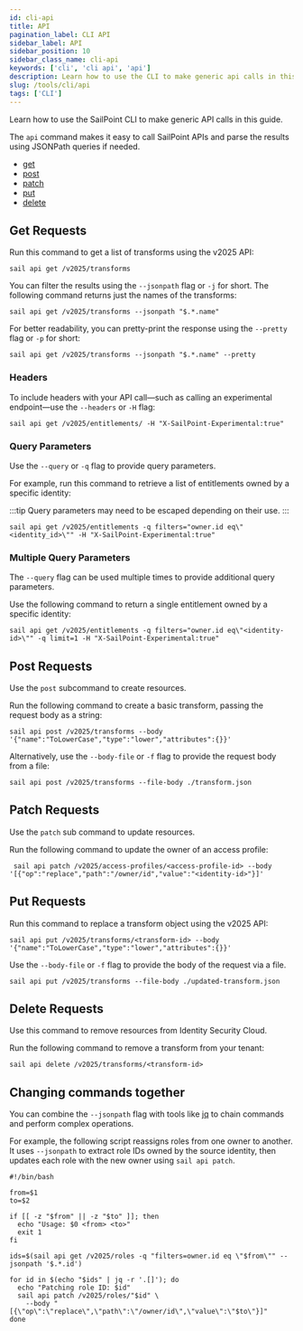 ```yaml
---
id: cli-api
title: API
pagination_label: CLI API
sidebar_label: API
sidebar_position: 10
sidebar_class_name: cli-api
keywords: ['cli', 'cli api', 'api']
description: Learn how to use the CLI to make generic api calls in this guide.
slug: /tools/cli/api
tags: ['CLI']
---
```


Learn how to use the SailPoint CLI to make generic API calls in this guide.

The `api` command makes it easy to call SailPoint APIs and parse the results using JSONPath queries if needed.

- [get](#get-requests)
- [post](#post-requests)
- [patch](#patch-requests)
- [put](#put-requests)
- [delete](#delete-requests)

## Get Requests

Run this command to get a list of transforms using the v2025 API:

```shell
sail api get /v2025/transforms
```

You can filter the results using the `--jsonpath` flag or `-j` for short. The following command returns just the names of the transforms:

```shell
sail api get /v2025/transforms --jsonpath "$.*.name"
```

For better readability, you can pretty-print the response using the `--pretty` flag or `-p` for short:

```shell
sail api get /v2025/transforms --jsonpath "$.*.name" --pretty
```

### Headers

To include headers with your API call—such as calling an experimental endpoint—use the `--headers` or `-H` flag:

```shell
sail api get /v2025/entitlements/ -H "X-SailPoint-Experimental:true"
```

### Query Parameters

Use the `--query` or `-q` flag to provide query parameters.

For example, run this command to retrieve a list of entitlements owned by a specific identity:

:::tip
Query parameters may need to be escaped depending on their use.
:::

```shell
sail api get /v2025/entitlements -q filters="owner.id eq\"<identity_id>\"" -H "X-SailPoint-Experimental:true"
```

### Multiple Query Parameters

The `--query` flag can be used multiple times to provide additional query parameters.

Use the following command to return a single entitlement owned by a specific identity:

```shell
sail api get /v2025/entitlements -q filters="owner.id eq\"<identity-id>\"" -q limit=1 -H "X-SailPoint-Experimental:true"
```

## Post Requests

Use the `post` subcommand to create resources.

Run the following command to create a basic transform, passing the request body as a string:

```shell
sail api post /v2025/transforms --body '{"name":"ToLowerCase","type":"lower","attributes":{}}'
```

Alternatively, use the `--body-file` or `-f` flag to provide the request body from a file:

```shell
sail api post /v2025/transforms --file-body ./transform.json
```

## Patch Requests

Use the `patch` sub command to update resources.

Run the following command to update the owner of an access profile:

```shell
 sail api patch /v2025/access-profiles/<access-profile-id> --body '[{"op":"replace","path":"/owner/id","value":"<identity-id>"}]'
```

## Put Requests

Run this command to replace a transform object using the v2025 API:

```shell
sail api put /v2025/transforms/<transform-id> --body '{"name":"ToLowerCase","type":"lower","attributes":{}}'
```

Use the `--body-file` or `-f` flag to provide the body of the request via a file.

```shell
sail api put /v2025/transforms --file-body ./updated-transform.json
```

## Delete Requests

Use this command to remove resources from Identity Security Cloud.

Run the following command to remove a transform from your tenant:

```shell
sail api delete /v2025/transforms/<transform-id>
```

## Changing commands together

You can combine the `--jsonpath` flag with tools like [jq](https://jqlang.org/) to chain commands and perform complex operations.

For example, the following script reassigns roles from one owner to another. It uses `--jsonpath` to extract role IDs owned by the source identity, then updates each role with the new owner using `sail api patch`.

```shell
#!/bin/bash

from=$1
to=$2

if [[ -z "$from" || -z "$to" ]]; then
  echo "Usage: $0 <from> <to>"
  exit 1
fi

ids=$(sail api get /v2025/roles -q "filters=owner.id eq \"$from\"" --jsonpath '$.*.id')

for id in $(echo "$ids" | jq -r '.[]'); do
  echo "Patching role ID: $id"
  sail api patch /v2025/roles/"$id" \
    --body "[{\"op\":\"replace\",\"path\":\"/owner/id\",\"value\":\"$to\"}]"
done
```
